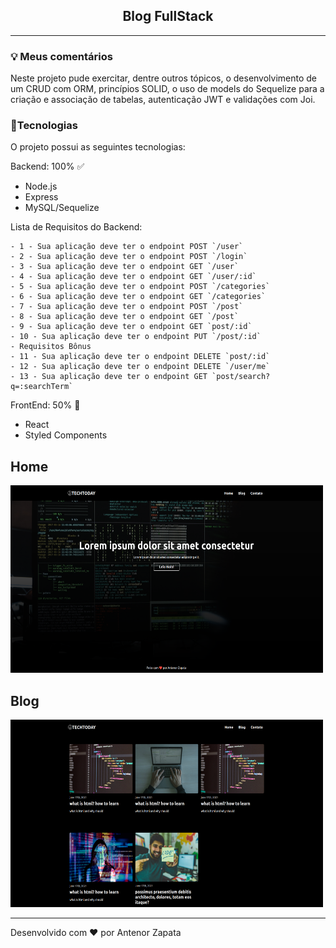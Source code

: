 
<h2 align="center">Blog FullStack</h1>

---
### 💡 Meus comentários

Neste projeto pude exercitar, dentre outros tópicos, o desenvolvimento de um CRUD com ORM, princípios SOLID, o uso de models do Sequelize para a criação e associação de tabelas, autenticação JWT e validações com Joi.


### 🚀Tecnologias

O projeto possui as seguintes tecnologias:

Backend: 100% ✅
- Node.js
- Express
- MySQL/Sequelize

Lista de Requisitos do Backend:

    - 1 - Sua aplicação deve ter o endpoint POST `/user`
    - 2 - Sua aplicação deve ter o endpoint POST `/login`
    - 3 - Sua aplicação deve ter o endpoint GET `/user`
    - 4 - Sua aplicação deve ter o endpoint GET `/user/:id`
    - 5 - Sua aplicação deve ter o endpoint POST `/categories`
    - 6 - Sua aplicação deve ter o endpoint GET `/categories`
    - 7 - Sua aplicação deve ter o endpoint POST `/post`
    - 8 - Sua aplicação deve ter o endpoint GET `/post`
    - 9 - Sua aplicação deve ter o endpoint GET `post/:id`
    - 10 - Sua aplicação deve ter o endpoint PUT `/post/:id`
    - Requisitos Bônus
    - 11 - Sua aplicação deve ter o endpoint DELETE `post/:id`
    - 12 - Sua aplicação deve ter o endpoint DELETE `/user/me`
    - 13 - Sua aplicação deve ter o endpoint GET `post/search?q=:searchTerm`



FrontEnd: 50% 🔴
- React
- Styled Components

## Home
<p align="left">
<img src="https://github.com/AntenorZapata/blog-fullStack/blob/blog-api/client/src/imgs/home.png?raw=true" width="500" height="300"/>
</p>

## Blog
<p align="left">
<img src="https://github.com/AntenorZapata/blog-fullStack/blob/blog-api/client/src/imgs/blog.png?raw=true" width="500" height="300"/>
</p>

---
Desenvolvido com ❤ por Antenor Zapata

